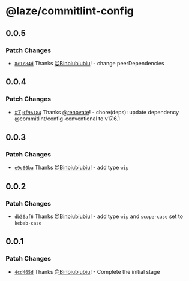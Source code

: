 # @laze/commitlint-config

## 0.0.5

### Patch Changes

- [`8c1c84d`](https://github.com/Binbiubiubiu/laze/commit/8c1c84dc3b254c06b648bd7a1254efc7a5d622e1) Thanks [@Binbiubiubiu](https://github.com/Binbiubiubiu)! - change peerDependencies

## 0.0.4

### Patch Changes

- [#7](https://github.com/Binbiubiubiu/laze/pull/7) [`0f96184`](https://github.com/Binbiubiubiu/laze/commit/0f961841c295086890cefd030d968a826dc3ea62) Thanks [@renovate](https://github.com/apps/renovate)! - chore(deps): update dependency @commitlint/config-conventional to v17.6.1

## 0.0.3

### Patch Changes

- [`e9c60ba`](https://github.com/Binbiubiubiu/laze/commit/e9c60bafa7457e05e74c1cb7432c28a1238e23a6) Thanks [@Binbiubiubiu](https://github.com/Binbiubiubiu)! - add type `wip`

## 0.0.2

### Patch Changes

- [`db36af6`](https://github.com/Binbiubiubiu/laze/commit/db36af6ecf7561997849acb6e93f0e37cee8b9da) Thanks [@Binbiubiubiu](https://github.com/Binbiubiubiu)! - add type `wip` and `scope-case` set to `kebab-case`

## 0.0.1

### Patch Changes

- [`4cd465d`](https://github.com/Binbiubiubiu/laze/commit/4cd465d03dd3a4e86ead72a8947b73992a9ebd2b) Thanks [@Binbiubiubiu](https://github.com/Binbiubiubiu)! - Complete the initial stage
